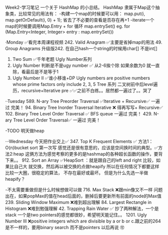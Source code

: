 Week2-学习笔记
一个关于 HashMap 的小总结。
HashMap 隶属于Map这个抽象类，比较常见的用法有：
-构建一个map的时候要可以用：
map.put(i, map.getOrDefault(i, 0) + 1); 省去了不必要的查看是否存在再+1
-iterate一个map的时候要调用Map.Entry + for 循环 map.entrySet()
eg. for (Map.Entry<Integer, Integer> entry : map.entrySet())

·Monday
✅看完本周课程视频
242. Valid Anagram ✅主要是省掉map的用法
49. Group Anagrams 升级版242. 在自己hash一个string的时候用char[] 不是int[]
1. Two Sum ✅千年老题
Ugly Number系列
263. Ugly Number 判断是不是ugy number ✅ 从2-6挨个除 如果余数为0 就一直除，看最后是不是等于1
264. Ugly Number II ✅谁小移谁+DP Ugly numbers are positive numbers whose prime factors only include 2, 3, 5
Tree 系列
二叉树前中后level遍历，recursive+Iterative
pre ✅✅之前不白练。。居然都一遍过了。。哭了

··Tuesday
589. N-ary Tree Preorder Traversal ✅Iterative + Recursive✅ 一遍过 完美！
94. Binary Tree Inorder Traversal Iterative ❌ 得再写写+ Recursive✅
102. Binary Tree Level Order Traversal ✅ BFS queue 一遍过 完美！
429. N-ary Tree Level Order Traversal✅ 一遍过 完美！

-TODO
明天做heap

···Wednesday
今天把作业交上✅
347. Top K Frequent Elements ✅ 方法1：O(n)bucket sort 第一次写 感觉还是很有意思的，应该是空间换时间的典型。✅方法2:heap 这俩方法为感觉考察的更多的是hashmap的各种超长函数的操作，要背下来。。
912. Sort an Array ✅HeapSort ：就是跟自己的left and right 比较，如果比自己大 就交换，然后再以被交换的点做heapify
            所以在任何情况下都要这样比较一大圈，很稳定的算法， 不存在最好或最坏。
            但是为什么先选一半做heapify？

-不太需要重做但是什么时候想做可以做
716. Max Stack ❌跟min像又不一样 问题出在，如果popMax的值在head后面的，删掉后要更新所有前面的node的Max值
239. Sliding Window Maximum ❌难到超出理解 
84. Largest Rectangle in Histogram ❌难到勉强理解 
42. Trapping Rain Water ✅ 抄了两种解法，一个是stack 一个是two pointers的感觉都很妙，希望明天能记住。。
1201. Ugly Number III ❌positive integers which are divisible by a or b or c.跟之前的264是不一样的，要用binary search 而不是pointers 以后再说 🉑
